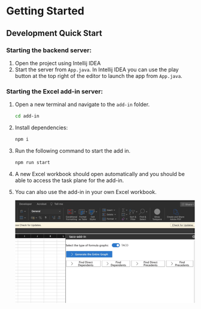 # **Getting Started**

## **Development Quick Start**

### **Starting the backend server:**

1. Open the project using Intellij IDEA
3. Start the server from `App.java`. In Intellij IDEA you can use the play button at the top right of the editor to launch the app from `App.java`.

### **Starting the Excel add-in server:**

1. Open a new terminal and navigate to the `add-in` folder.
   ```sh
   cd add-in
   ```

2. Install dependencies:
   ```sh
   npm i
   ```

3. Run the following command to start the add in.
   ```sh
   npm run start
   ```

4. A new Excel workbook should open automatically and you should be able to access the task plane for the add-in. 

5. You can also use the add-in in your own Excel workbook.

   ![demo](./img/demo.png)
